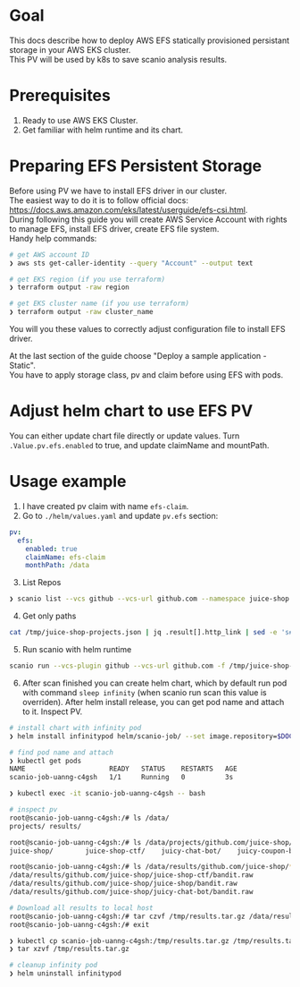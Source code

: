 # Goal

This docs describe how to deploy AWS EFS statically provisioned persistant storage in your AWS EKS cluster.  
This PV will be used by k8s to save scanio analysis results.

# Prerequisites

1. Ready to use AWS EKS Cluster.
2. Get familiar with helm runtime and its chart.

# Preparing EFS Persistent Storage

Before using PV we have to install EFS driver in our cluster.  
The easiest way to do it is to follow official docs: https://docs.aws.amazon.com/eks/latest/userguide/efs-csi.html.  
During following this guide you will create AWS Service Account with rights to manage EFS, install EFS driver, create EFS file system.  
Handy help commands:
```bash
# get AWS account ID
❯ aws sts get-caller-identity --query "Account" --output text

# get EKS region (if you use terraform)
❯ terraform output -raw region

# get EKS cluster name (if you use terraform)
❯ terraform output -raw cluster_name
```
You will you these values to correctly adjust configuration file to install EFS driver.

At the last section of the guide choose "Deploy a sample application - Static".  
You have to apply storage class, pv and claim before using EFS with pods.

# Adjust helm chart to use EFS PV

You can either update chart file directly or update values. Turn `.Value.pv.efs.enabled` to true, and update claimName and mountPath.

# Usage example
1. I have created pv claim with name `efs-claim`.
2. Go to `./helm/values.yaml` and update `pv.efs` section:
```yaml
pv:
  efs:
    enabled: true
    claimName: efs-claim
    monthPath: /data
```
3. List Repos
```bash
❯ scanio list --vcs github --vcs-url github.com --namespace juice-shop --output /tmp/juice-shop-projects.json
```
4. Get only paths
```bash
cat /tmp/juice-shop-projects.json | jq .result[].http_link | sed -e 's#^"https://github.com/##g' | sed -e 's#.git"$##g' > /tmp/juice-shop-projects-paths.json
```
5. Run scanio with helm runtime
```bash
scanio run --vcs-plugin github --vcs-url github.com -f /tmp/juice-shop-projects-paths.json --runtime helm --scanner-plugin bandit -j 10 --storage-type remote
```
6. After scan finished you can create helm chart, which by default run pod with command `sleep infinity` (when scanio run scan this value is overriden). After helm install release, you can get pod name and attach to it. Inspect PV.
```bash
# install chart with infinity pod
❯ helm install infinitypod helm/scanio-job/ --set image.repository=$DOCKER_IMAGE

# find pod name and attach
❯ kubectl get pods
NAME                     READY   STATUS    RESTARTS   AGE
scanio-job-uanng-c4gsh   1/1     Running   0          3s

❯ kubectl exec -it scanio-job-uanng-c4gsh -- bash

# inspect pv
root@scanio-job-uanng-c4gsh:/# ls /data/
projects/ results/

root@scanio-job-uanng-c4gsh:/# ls /data/projects/github.com/juice-shop/
juice-shop/        juice-shop-ctf/    juicy-chat-bot/    juicy-coupon-bot/  juicy-malware/     juicy-statistics/  pwning-juice-shop/

root@scanio-job-uanng-c4gsh:/# ls /data/results/github.com/juice-shop/**/bandit.raw | head -n 3
/data/results/github.com/juice-shop/juice-shop-ctf/bandit.raw
/data/results/github.com/juice-shop/juice-shop/bandit.raw
/data/results/github.com/juice-shop/juicy-chat-bot/bandit.raw

# Download all results to local host
root@scanio-job-uanng-c4gsh:/# tar czvf /tmp/results.tar.gz /data/results/
root@scanio-job-uanng-c4gsh:/# exit

❯ kubectl cp scanio-job-uanng-c4gsh:/tmp/results.tar.gz /tmp/results.tar.gz
❯ tar xzvf /tmp/results.tar.gz

# cleanup infinity pod
❯ helm uninstall infinitypod
```
